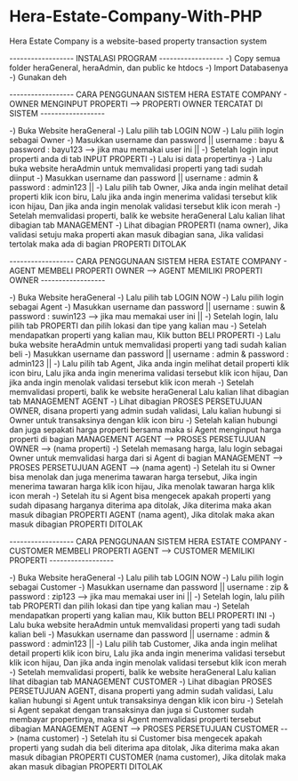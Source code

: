 # Hera-Estate-Company-With-PHP
Hera Estate Company is a website-based property transaction system

------------------ INSTALASI PROGRAM ------------------
-) Copy semua folder heraGeneral, heraAdmin, dan public ke htdocs
-) Import Databasenya
-) Gunakan deh

------------------ CARA PENGGUNAAN SISTEM HERA ESTATE COMPANY - OWNER MENGINPUT PROPERTI --> PROPERTI OWNER TERCATAT DI SISTEM ------------------

-) Buka Website heraGeneral
-) Lalu pilih tab LOGIN NOW
-) Lalu pilih login sebagai Owner
-) Masukkan username dan password || username : bayu & password : bayu123 --> jika mau memakai user ini ||
-) Setelah login input properti anda di tab INPUT PROPERTI
-) Lalu isi data propertinya
-) Lalu buka website heraAdmin untuk memvalidasi properti yang tadi sudah diinput
-) Masukkan username dan password || username : admin & password : admin123 ||
-) Lalu pilih tab Owner, Jika anda ingin melihat detail properti klik icon biru, Lalu jika anda ingin menerima validasi tersebut klik icon hijau, Dan jika anda ingin menolak validasi tersebut klik icon merah
-) Setelah memvalidasi properti, balik ke website heraGeneral Lalu kalian lihat dibagian tab MANAGEMENT
-) Lihat dibagian PROPERTI (nama owner), Jika validasi setuju maka properti akan masuk dibagian sana, Jika validasi tertolak maka ada di bagian PROPERTI DITOLAK 

------------------ CARA PENGGUNAAN SISTEM HERA ESTATE COMPANY - AGENT MEMBELI PROPERTI OWNER --> AGENT MEMILIKI PROPERTI OWNER ------------------

-) Buka Website heraGeneral
-) Lalu pilih tab LOGIN NOW
-) Lalu pilih login sebagai Agent
-) Masukkan username dan password || username : suwin & password : suwin123 --> jika mau memakai user ini ||
-) Setelah login, lalu pilih tab PROPERTI dan pilih lokasi dan tipe yang kalian mau
-) Setelah mendapatkan properti yang kalian mau, Klik button BELI PROPERTI
-) Lalu buka website heraAdmin untuk memvalidasi properti yang tadi sudah kalian beli
-) Masukkan username dan password || username : admin & password : admin123 ||
-) Lalu pilih tab Agent, Jika anda ingin melihat detail properti klik icon biru, Lalu jika anda ingin menerima validasi tersebut klik icon hijau, Dan jika anda ingin menolak validasi tersebut klik icon merah
-) Setelah memvalidasi properti, balik ke website heraGeneral Lalu kalian lihat dibagian tab MANAGEMENT AGENT
-) Lihat dibagian PROSES PERSETUJUAN OWNER, disana properti yang admin sudah validasi, Lalu kalian hubungi si Owner untuk transaksinya dengan klik icon biru
-) Setelah kalian hubungi dan juga sepakati harga properti bersama maka si Agent menginput harga properti di bagian MANAGEMENT AGENT --> PROSES PERSETUJUAN OWNER --> (nama properti)
-) Setelah memasang harga, lalu login sebagai Owner untuk memvalidasi harga dari si Agent di bagian MANAGEMENT --> PROSES PERSETUJUAN AGENT --> (nama agent)
-) Setelah itu si Owner bisa menolak dan juga menerima tawaran harga tersebut, Jika ingin menerima tawaran harga klik icon hijau, Jika menolak tawaran harga klik icon merah
-) Setelah itu si Agent bisa mengecek apakah properti yang sudah dipasang harganya diterima apa ditolak, Jika diterima maka akan masuk dibagian PROPERTI AGENT (nama agent), Jika ditolak maka akan masuk dibagian PROPERTI DITOLAK

------------------ CARA PENGGUNAAN SISTEM HERA ESTATE COMPANY - CUSTOMER MEMBELI PROPERTI AGENT --> CUSTOMER MEMILIKI PROPERTI ------------------

-) Buka Website heraGeneral
-) Lalu pilih tab LOGIN NOW
-) Lalu pilih login sebagai Customer
-) Masukkan username dan password || username : zip & password : zip123 --> jika mau memakai user ini ||
-) Setelah login, lalu pilih tab PROPERTI dan pilih lokasi dan tipe yang kalian mau
-) Setelah mendapatkan properti yang kalian mau, Klik button BELI PROPERTI INI
-) Lalu buka website heraAdmin untuk memvalidasi properti yang tadi sudah kalian beli
-) Masukkan username dan password || username : admin & password : admin123 ||
-) Lalu pilih tab Customer, Jika anda ingin melihat detail properti klik icon biru, Lalu jika anda ingin menerima validasi tersebut klik icon hijau, Dan jika anda ingin menolak validasi tersebut klik icon merah
-) Setelah memvalidasi properti, balik ke website heraGeneral Lalu kalian lihat dibagian tab MANAGEMENT CUSTOMER
-) Lihat dibagian PROSES PERSETUJUAN AGENT, disana properti yang admin sudah validasi, Lalu kalian hubungi si Agent untuk transaksinya dengan klik icon biru
-) Setelah si Agent sepakat dengan transaksinya dan juga si Customer sudah membayar propertinya, maka si Agent memvalidasi properti tersebut dibagian MANAGEMENT AGENT --> PROSES PERSETUJUAN CUSTOMER --> (nama customer)
-) Setelah itu si Customer bisa mengecek apakah properti yang sudah dia beli diterima apa ditolak, Jika diterima maka akan masuk dibagian PROPERTI CUSTOMER (nama customer), Jika ditolak maka akan masuk dibagian PROPERTI DITOLAK


